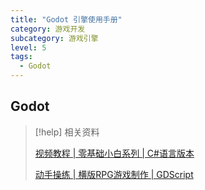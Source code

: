 ```yaml
---
title: "Godot 引擎使用手册"
category: 游戏开发
subcategory: 游戏引擎
level: 5
tags:
  - Godot
---
```


## Godot

> [!help] 相关资料
> 
> [视频教程 | 零基础小白系列 | C#语言版本](https://www.bilibili.com/video/BV1kC4y1677m/)
> 
> [动手操练 | 横版RPG游戏制作 | GDScript](https://www.bilibili.com/video/BV1SP411m7aj)